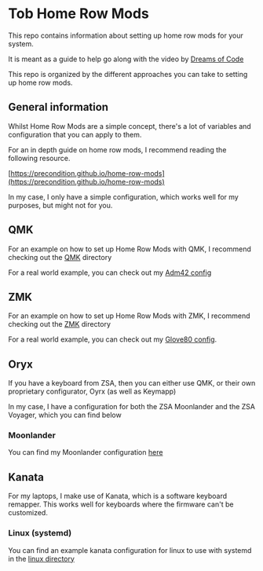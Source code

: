 # Tob Home Row Mods

This repo contains information about setting up home row mods for your system.

It is meant as a guide to help go along with the video by [Dreams of Code](https://youtube.com/@dreamsofcode)

This repo is organized by the different approaches you can take to setting up home row mods.

## General information

Whilst Home Row Mods are a simple concept, there's a lot of variables and configuration that you can
apply to them.

For an in depth guide on home row mods, I recommend reading the following resource. 

[https://precondition.github.io/home-row-mods](https://precondition.github.io/home-row-mods)

In my case, I only have a simple configuration, which works well for my purposes, but might not for you.

## QMK

For an example on how to set up Home Row Mods with QMK, I recommend checking out the [QMK](./qmk) directory

For a real world example, you can check out my [Adm42 config]()

## ZMK

For an example on how to set up Home Row Mods with ZMK, I recommend checking out the [ZMK](./qmk) directory

For a real world example, you can check out my [Glove80 config](https://github.com/elliottminns/glove80-zmk-config).

## Oryx

If you have a keyboard from ZSA, then you can either use QMK, or their own proprietary configurator, Oyrx (as well as Keymapp)

In my case, I have a configuration for both the ZSA Moonlander and the ZSA Voyager, which you can find below

### Moonlander

You can find my Moonlander configuration [here](https://configure.zsa.io/moonlander/layouts/DwbO7/latest/0)

## Kanata

For my laptops, I make use of Kanata, which is a software keyboard remapper. This works well for keyboards where the firmware
can't be customized.

### Linux (systemd)

You can find an example kanata configuration for linux to use with systemd in the [linux directory](./kanata/linux)
